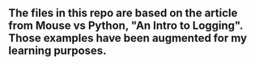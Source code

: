 ## The files in this repo are based on the article from Mouse vs Python, "An Intro to Logging".  Those examples have been augmented for my learning purposes.
